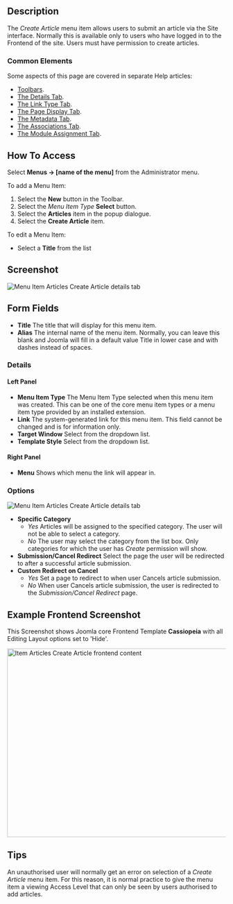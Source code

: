 <!-- Filename: Help4.x:Menu_Item:_Create_Article / Display title: Create Article -->

## Description

The *Create Article* menu item allows users to submit an article via the
Site interface. Normally this is available only to users who have logged
in to the Frontend of the site. Users must have permission to create articles.

### Common Elements

Some aspects of this page are covered in separate Help articles:

* [Toolbars](jdocmanual?article=help/common-elements/toolbars).
* [The Details Tab](jdocmanual?article=help/menu-items-common/menu-item-details).
* [The Link Type Tab](jdocmanual?article=help/menu-items-common/menu-item-link-type).
* [The Page Display Tab](jdocmanual?article=help/menu-items-common/menu-item-page-display).
* [The Metadata Tab](jdocmanual?article=help/menu-items-common/menu-item-metadata).
* [The Associations Tab](jdocmanual?article=help/common-elements/edit-associations).
* [The Module Assignment Tab](jdocmanual?article=help/menu-items-common/menu-item-module-assignment).

## How To Access

Select **Menus → \[name of the menu\]** from the Administrator menu.

To add a Menu Item:

1.  Select the **New** button in the Toolbar.
2.  Select the *Menu Item Type* **Select** button.
3.  Select the **Articles** item in the popup dialogue.
4.  Select the **Create Article** item.

To edit a Menu Item:

- Select a **Title** from the list

## Screenshot

![Menu Item Articles Create Article details tab](../../../en/images/menu-items/articles-create-article-details-tab.png)

## Form Fields

- **Title** The title that will display for this menu item.
- **Alias** The internal name of the menu item. Normally, you can leave
  this blank and Joomla will fill in a default value Title in lower case
  and with dashes instead of spaces.

### Details

#### Left Panel

- **Menu Item Type** The Menu Item Type selected when this menu item
  was created. This can be one of the core menu item types or a menu
  item type provided by an installed extension.
- **Link** The system-generated link for this menu item. This field
  cannot be changed and is for information only.
- **Target Window** Select from the dropdown list.
- **Template Style** Select from the dropdown list.

#### Right Panel

- **Menu** Shows which menu the link will appear in.

### Options

![Menu Item Articles Create Article details tab](../../../en/images/menu-items/articles-create-article-options-tab.png)

- **Specific Category**
  - *Yes* Articles will be assigned to the specified category. The user
    will not be able to select a category.
  - *No* The user may select the category from the list box. Only
    categories for which the user has *Create* permission will show.
- **Submission/Cancel Redirect** Select the page the user will be
  redirected to after a successful article submission.
- **Custom Redirect on Cancel**
  - *Yes* Set a page to redirect to when user Cancels article submission.
  - *No* When user Cancels article submission, the user is redirected to
    the *Submission/Cancel Redirect* page.

## Example Frontend Screenshot

This Screenshot shows Joomla core Frontend Template **Cassiopeia** with all
Editing Layout options set to 'Hide'.

<img
src="https://docs.joomla.org/images/thumb/0/0a/Help-4x-Menus-Item-Articles-Create-Article-frontend-content-en.png/600px-Help-4x-Menus-Item-Articles-Create-Article-frontend-content-en.png"
decoding="async"
srcset="https://docs.joomla.org/images/thumb/0/0a/Help-4x-Menus-Item-Articles-Create-Article-frontend-content-en.png/900px-Help-4x-Menus-Item-Articles-Create-Article-frontend-content-en.png 1.5x, https://docs.joomla.org/images/thumb/0/0a/Help-4x-Menus-Item-Articles-Create-Article-frontend-content-en.png/1200px-Help-4x-Menus-Item-Articles-Create-Article-frontend-content-en.png 2x"
data-file-width="1728" data-file-height="1253" width="600" height="435"
alt=" Item Articles Create Article frontend content" />

## Tips

An unauthorised user will normally get an error on selection of a
*Create Article* menu item. For this reason, it is normal practice to give
the menu item a viewing Access Level that can only be seen by users 
authorised to add articles.
